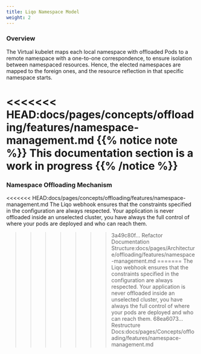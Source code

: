 ```yaml
---
title: Liqo Namespace Model 
weight: 2
---
```


### Overview

The Virtual kubelet maps each local namespace with offloaded Pods to a remote namespace with a one-to-one correspondence, to ensure isolation between namespaced resources. Hence, the elected namespaces are mapped to the foreign ones, and the resource reflection in that specific namespace starts.

<<<<<<< HEAD:docs/pages/concepts/offloading/features/namespace-management.md
{{% notice note %}}
This documentation section is a work in progress
{{% /notice %}}
=======
### Namespace Offloading Mechanism

<<<<<<< HEAD:docs/pages/concepts/offloading/features/namespace-management.md
The Liqo webhook ensures that the constraints specified in the configuration are always respected. Your application is never offloaded inside an unselected cluster, you have always the full control of where
your pods are deployed and who can reach them.
>>>>>>> 3a49c80f... Refactor Documentation Structure:docs/pages/Architecture/offloading/features/namespace-management.md
=======
The Liqo webhook ensures that the constraints specified in the configuration are always respected. Your application is never offloaded inside an unselected cluster, you have always the full control of where your pods are deployed and who can reach them.
>>>>>>> 68ea6073... Restructure Docs:docs/pages/Concepts/offloading/features/namespace-management.md
